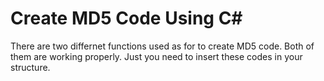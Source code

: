 # Create MD5 Code Using C#

There are two differnet functions used as for to create MD5 code. Both of them are working properly. Just you need to insert these codes in your structure.
